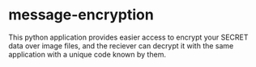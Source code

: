 # message-encryption
This python application provides easier access to encrypt your SECRET data over image files, and the reciever can decrypt it with the same application with a unique code known by them.
